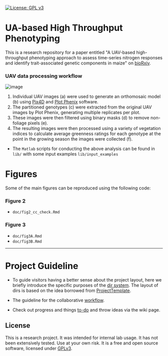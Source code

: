 [![License: GPL v3](https://img.shields.io/badge/License-GPL%20v3-blue.svg)](http://www.gnu.org/licenses/gpl-3.0)

# UA-based High Throughput Phenotyping

This is a research repository for a paper entitled "A UAV-based high-throughput phenotyping approach to assess time-series nitrogen responses and identify trait-associated genetic components in maize" on [bioRxiv](https://www.biorxiv.org/content/10.1101/2021.05.24.445447v1).

### UAV data processing workflow

![image](https://user-images.githubusercontent.com/790051/134026671-7c14ccb1-296b-4f09-adff-2ef1d04a2a02.png)

1. Individual UAV images (a) were used to generate an orthomosaic model (b) using [Pix4D](https://www.pix4d.com/) and [Plot Phenix](https://www.plotphenix.com/) software.  
2. The partitioned genotypes (c) were extracted from the original UAV images by Plot Phenix, generating multiple replicates per plot. 
3. These images were then filtered using binary masks (d) to remove non-foliage pixels (e).  
4. The resulting images were then processed using a variety of vegetation indices to calculate average greenness ratings for each genotype at the point in the growing season the images were collected (f).  
- The `Matlab` scripts for conducting the above analysis can be found in `lib/` with some input examples `lib/input_examples`

# Figures

Some of the main figures can be reproduced using the following code:

### Figure 2

- `doc/fig2_cc_check.Rmd`

### Figure 3

- `doc/fig3A.Rmd`
- `doc/fig3B.Rmd`

----------------------------------
# Project Guideline

- To guide visitors having a better sense about the project layout, here we briefly introduce the specific purposes of the [dir system](https://jyanglab.github.io/2017-01-07-project/). The layout of dirs is based on the idea borrowed from [ProjectTemplate](http://projecttemplate.net/architecture.html).

- The guideline for the collaborative [workflow](https://jyanglab.github.io/2017-01-10-project-using-github/).

- Check out progress and things [to-do](TODO.md) and throw ideas via the wiki page.


## License
This is a research project. It was intended for internal lab usage. It has not been extensively tested. Use at your own risk.
It is a free and open source software, licensed under [GPLv3](LICENSE).
